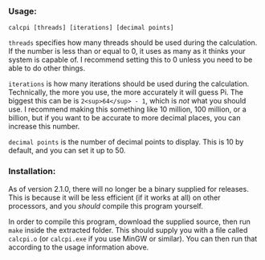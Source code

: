 ### Usage:
`calcpi [threads] [iterations] [decimal points]`

`threads` specifies how many threads should be used during the calculation. If the number is less than or equal to 0, it uses as many as it thinks your system is capable of. I recommend setting this to 0 unless you need to be able to do other things.

`iterations` is how many iterations should be used during the calculation. Technically, the more you use, the more accurately it will guess Pi. The biggest this can be is `2<sup>64</sup> - 1`, which is *not* what you should use. I recommend making this something like 10 million, 100 million, or a billion, but if you want to be accurate to more decimal places, you can increase this number.

`decimal points` is the number of decimal points to display. This is 10 by default, and you can set it up to 50.

### Installation:
As of version 2.1.0, there will no longer be a binary supplied for releases. This is because it will be less efficient (if it works at all) on other processors, and you *should* compile this program yourself.

In order to compile this program, download the supplied source, then run `make` inside the extracted folder. This should supply you with a file called `calcpi.o` (or `calcpi.exe` if you use MinGW or similar). You can then run that according to the usage information above.
